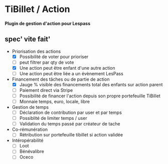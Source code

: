 # TiBillet / Action
#### Plugin de gestion d'action pour Lespass

## spec' vite fait'

- Priorisation des actions 
  - [x] Possibilité de voter pour prioriser
  - [ ] peut filtrer par qty de vote
  - [x] Une action peut être enfant d'une autre action
  - [ ] Une action peut être liée a un évènement LesPass

- Financement des tâches ou de partie de action
  - [x] Jauge % visible des financements total des enfants sur action parent
  - [ ] Paiement direct via Stripe
  - [ ] Possibilité de financer l'action depuis son propre portefeuille TiBillet
  - [ ] Monnaie temps, euro, locale, libre

- Gestion de temps
  - [ ] Déclaration de contribution par user et par temps
  - [ ] Possiblité de limiter temps / user
  - [ ] Validation du temps passé par créateur de tache

- Co-rémunération
  - [ ] Rétribution sur portefeuille tibillet si action validée

- Intéropérabilité
  - [ ] Loot
  - [ ] Bénévalibre
  - [ ] Oceco
